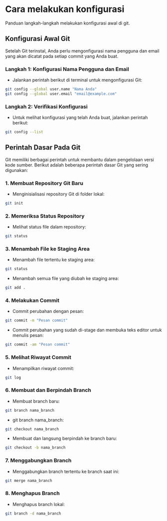 # Cara melakukan konfigurasi

Panduan langkah-langkah melakukan konfigurasi awal di git.

## Konfigurasi Awal Git

Setelah Git terinstal, Anda perlu mengonfigurasi nama pengguna dan email yang akan dicatat pada setiap commit yang Anda buat.

### Langkah 1: Konfigurasi Nama Pengguna dan Email
- Jalankan perintah berikut di terminal untuk mengonfigurasi Git:
```bash
git config --global user.name "Nama Anda"
git config --global user.email "email@example.com"

```

### Langkah 2: Verifikasi Konfigurasi
- Untuk melihat konfigurasi yang telah Anda buat, jalankan perintah berikut:
```bash
git config --list

```

## Perintah Dasar Pada Git

Git memiliki berbagai perintah untuk membantu dalam pengelolaan versi kode sumber. Berikut adalah beberapa perintah dasar Git yang sering digunakan:

### 1. Membuat Repository Git Baru
- Menginisialisasi repository Git di folder lokal:
```bash
git init

```

### 2. Memeriksa Status Repository
- Melihat status file dalam repository:
```bash
git status

```

### 3. Menambah File ke Staging Area
- Menambah file tertentu ke staging area:
```bash
git status

```
- Menambah semua file yang diubah ke staging area:
```bash
git add .

```

### 4. Melakukan Commit
- Commit perubahan dengan pesan:
```bash
git commit -m "Pesan commit"

```
- Commit perubahan yang sudah di-stage dan membuka teks editor untuk menulis pesan:
```bash
git commit -am "Pesan commit"

```

### 5. Melihat Riwayat Commit
- Menampilkan riwayat commit:
```bash
git log

```

### 6. Membuat dan Berpindah Branch
- Membuat branch baru:
```bash
git branch nama_branch

```
- git branch nama_branch:
```bash
git checkout nama_branch

```
- Membuat dan langsung berpindah ke branch baru:
```bash
git checkout -b nama_branch

```

### 7. Menggabungkan Branch
- Menggabungkan branch tertentu ke branch saat ini:
```bash
git merge nama_branch

```

### 8. Menghapus Branch
- Menghapus branch lokal:
```bash
git branch -d nama_branch

```